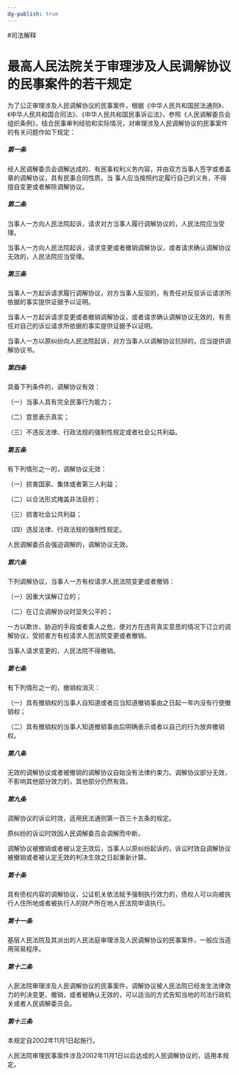 ```yaml
---
dg-publish: true
---
```

#司法解释
# 最高人民法院关于审理涉及人民调解协议的民事案件的若干规定


为了公正审理涉及人民调解协议的民事案件，根据《中华人民共和国民法通则》、《中华人民共和国合同法》、《中华人民共和国民事诉讼法》，参照《人民调解委员会组织条例》，结合民事审判经验和实际情况，对审理涉及人民调解协议的民事案件的有关问题作如下规定：

##### 第一条

经人民调解委员会调解达成的、有民事权利义务内容，并由双方当事人签字或者盖章的调解协议，具有民事合同性质。当
事人应当按照约定履行自己的义务，不得擅自变更或者解除调解协议。

##### 第二条

当事人一方向人民法院起诉，请求对方当事人履行调解协议的，人民法院应当受理。

当事人一方向人民法院起诉，请求变更或者撤销调解协议，或者请求确认调解协议无效的，人民法院应当受理。

##### 第三条

当事人一方起诉请求履行调解协议，对方当事人反驳的，有责任对反驳诉讼请求所依据的事实提供证据予以证明。

当事人一方起诉请求变更或者撤销调解协议，或者请求确认调解协议无效的，有责任对自己的诉讼请求所依据的事实提供证据予以证明。

当事人一方以原纠纷向人民法院起诉，对方当事人以调解协议抗辩的，应当提供调解协议书。

##### 第四条

具备下列条件的，调解协议有效：

（一）当事人具有完全民事行为能力；

（二）意思表示真实；

（三）不违反法律、行政法规的强制性规定或者社会公共利益。

##### 第五条

有下列情形之一的，调解协议无效：

（一）损害国家、集体或者第三人利益；

（二）以合法形式掩盖非法目的；

（三）损害社会公共利益；

（四）违反法律、行政法规的强制性规定。

人民调解委员会强迫调解的，调解协议无效。

##### 第六条

下列调解协议，当事人一方有权请求人民法院变更或者撤销：

（一）因重大误解订立的；

（二）在订立调解协议时显失公平的；

一方以欺诈、胁迫的手段或者乘人之危，使对方在违背真实意思的情况下订立的调解协议，受损害方有权请求人民法院变更或者撤销。

当事人请求变更的，人民法院不得撤销。

##### 第七条

有下列情形之一的，撤销权消灭：

（一）具有撤销权的当事人自知道或者应当知道撤销事由之日起一年内没有行使撤销权；

（二）具有撤销权的当事人知道撤销事由后明确表示或者以自己的行为放弃撤销权。

##### 第八条

无效的调解协议或者被撤销的调解协议自始没有法律约束力。调解协议部分无效，不影响其他部分效力的，其他部分仍然有效。

##### 第九条

调解协议的诉讼时效，适用民法通则第一百三十五条的规定。

原纠纷的诉讼时效因人民调解委员会调解而中断。

调解协议被撤销或者被认定无效后，当事人以原纠纷起诉的，诉讼时效自调解协议被撤销或者被认定无效的判决生效之日起重新计算。

##### 第十条

具有债权内容的调解协议，公证机关依法赋予强制执行效力的，债权人可以向被执行人住所地或者被执行人的财产所在地人民法院申请执行。

##### 第十一条

基层人民法院及其派出的人民法庭审理涉及人民调解协议的民事案件，一般应当适用简易程序。

##### 第十二条

人民法院审理涉及人民调解协议的民事案件，调解协议被人民法院已经发生法律效力的判决变更、撤销，或者被确认无效的，可以适当的方式告知当地的司法行政机关或者人民调解委员会。

##### 第十三条

本规定自2002年11月1日起施行。

人民法院审理民事案件涉及2002年11月1日以后达成的人民调解协议的，适用本规定。